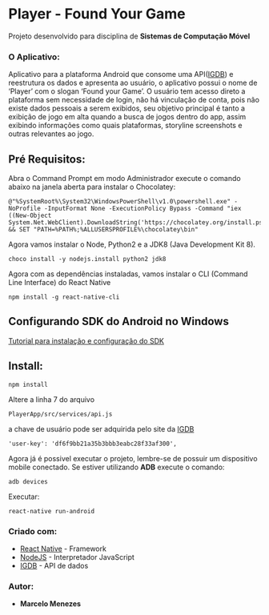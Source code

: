 # Player - Found Your Game
Projeto desenvolvido para disciplina de **Sistemas de Computação Móvel**

### O Aplicativo:
Aplicativo para a plataforma Android que consome uma API([IGDB](https://api-docs.igdb.com/)) e reestrutura os dados e apresenta ao usuário, o aplicativo possui o nome de ‘Player’ com o slogan ‘Found your Game’.
O usuário tem acesso direto a plataforma sem necessidade de login, não há vinculação de conta, pois não existe dados pessoais a serem exibidos, seu objetivo principal é tanto a exibição de jogo em alta quando a busca de jogos dentro do app, assim exibindo informações como quais plataformas, storyline screenshots e outras relevantes ao jogo.

## Pré Requisitos:

Abra o Command Prompt em modo Administrador
execute o comando abaixo na janela aberta para instalar o Chocolatey:

```
@"%SystemRoot%\System32\WindowsPowerShell\v1.0\powershell.exe" -NoProfile -InputFormat None -ExecutionPolicy Bypass -Command "iex ((New-Object System.Net.WebClient).DownloadString('https://chocolatey.org/install.ps1'))" && SET "PATH=%PATH%;%ALLUSERSPROFILE%\chocolatey\bin"
```

Agora vamos instalar o Node, Python2 e a JDK8 (Java Development Kit 8).

```
choco install -y nodejs.install python2 jdk8
```

Agora com as dependências instaladas, vamos instalar o CLI (Command Line Interface) do React Native
```
npm install -g react-native-cli
```

## Configurando SDK do Android no Windows

[Tutorial para instalação e configuração do SDK](https://docs.rocketseat.dev/ambiente-react-native/android/windows#configurando-sdk-do-android-no-windows)


## Install:

```
npm install
```

Altere a linha 7 do arquivo 
```
PlayerApp/src/services/api.js
```

a chave de usuário pode ser adquirida pelo site da [IGDB](https://api-docs.igdb.com/)

```
'user-key': 'df6f9bb21a35b3bbb3eabc28f33af300',
```

Agora já é possivel executar o projeto, lembre-se de possuir um dispositivo mobile conectado. Se estiver utilizando **ADB** execute o comando:

```
adb devices
```
Executar:

```
react-native run-android
```

### Criado com:

* [React Native](https://facebook.github.io/react-native/) - Framework
* [NodeJS](https://nodejs.org/en/) - Interpretador JavaScript
* [IGDB](https://api-docs.igdb.com/) - API de dados

### Autor:

* **Marcelo Menezes**


